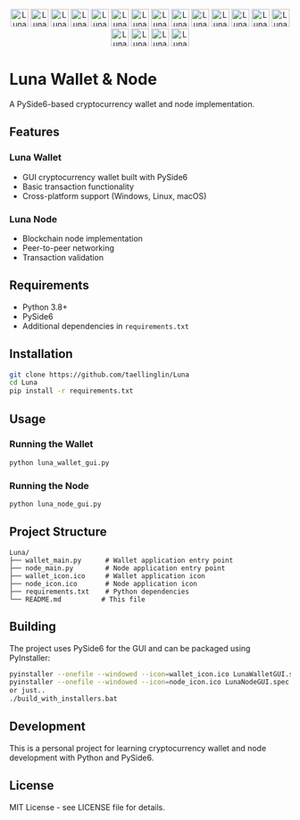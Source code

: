 <p align="center">
  <img src="./wallet_icon.ico" alt="Luna Wallet Icon" width="32">
  <img src="./node_icon.ico" alt="Luna Node Icon" width="32">
  <img src="./wallet_icon.ico" alt="Luna Wallet Icon" width="32">
  <img src="./node_icon.ico" alt="Luna Node Icon" width="32">
  <img src="./wallet_icon.ico" alt="Luna Wallet Icon" width="32">
  <img src="./node_icon.ico" alt="Luna Node Icon" width="32">
  <img src="./wallet_icon.ico" alt="Luna Wallet Icon" width="32">
  <img src="./node_icon.ico" alt="Luna Node Icon" width="32">
  <img src="./wallet_icon.ico" alt="Luna Wallet Icon" width="32">
  <img src="./node_icon.ico" alt="Luna Node Icon" width="32">
  <img src="./wallet_icon.ico" alt="Luna Wallet Icon" width="32">
  <img src="./node_icon.ico" alt="Luna Node Icon" width="32">
  <img src="./wallet_icon.ico" alt="Luna Wallet Icon" width="32">
  <img src="./node_icon.ico" alt="Luna Node Icon" width="32">
  <img src="./wallet_icon.ico" alt="Luna Wallet Icon" width="32">
  <img src="./node_icon.ico" alt="Luna Node Icon" width="32">
  <img src="./wallet_icon.ico" alt="Luna Wallet Icon" width="32">
  <img src="./node_icon.ico" alt="Luna Node Icon" width="32">

</p>

# Luna Wallet & Node

A PySide6-based cryptocurrency wallet and node implementation.

## Features

### Luna Wallet
- GUI cryptocurrency wallet built with PySide6
- Basic transaction functionality
- Cross-platform support (Windows, Linux, macOS)

### Luna Node
- Blockchain node implementation
- Peer-to-peer networking
- Transaction validation

## Requirements

- Python 3.8+
- PySide6
- Additional dependencies in `requirements.txt`

## Installation

```bash
git clone https://github.com/taellinglin/Luna
cd Luna
pip install -r requirements.txt
```

## Usage

### Running the Wallet
```bash
python luna_wallet_gui.py
```

### Running the Node
```bash
python luna_node_gui.py
```

## Project Structure

```
Luna/
├── wallet_main.py      # Wallet application entry point
├── node_main.py        # Node application entry point  
├── wallet_icon.ico     # Wallet application icon
├── node_icon.ico       # Node application icon
├── requirements.txt    # Python dependencies
└── README.md          # This file
```

## Building

The project uses PySide6 for the GUI and can be packaged using PyInstaller:

```bash
pyinstaller --onefile --windowed --icon=wallet_icon.ico LunaWalletGUI.spec
pyinstaller --onefile --windowed --icon=node_icon.ico LunaNodeGUI.spec
or just..
./build_with_installers.bat

```

## Development

This is a personal project for learning cryptocurrency wallet and node development with Python and PySide6.

## License

MIT License - see LICENSE file for details.






